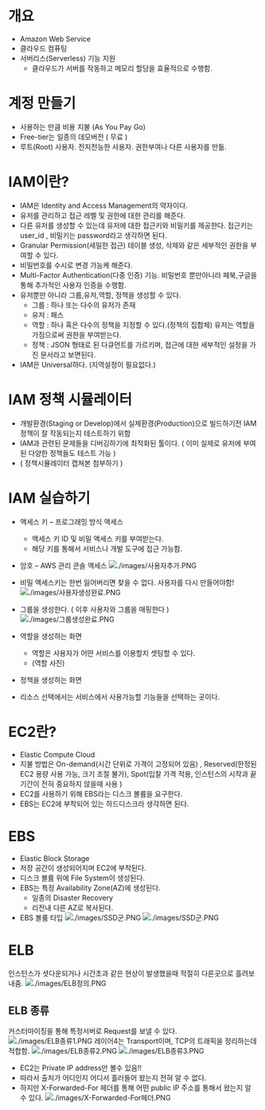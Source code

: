 # 개요
- Amazon Web Service
- 클라우드 컴퓨팅
- 서버리스(Serverless) 기능 지원
    - 클라우드가 서버를 작동하고 메모리 할당을 효율적으로 수행함.

# 계정 만들기
- 사용하는 만큼 비용 지불 (As You Pay Go)
- Free-tier는 일종의 데모버전 ( 무료 )
- 루트(Root) 사용자. 전지전능한 사용자. 권한부여나 다른 사용자를 만듦.

# IAM이란?
- IAM은 Identity and Access Management의 약자이다.
- 유저를 관리하고 접근 레벨 및 권한에 대한 관리를 해준다.
- 다른 유저를 생성할 수 있는데 유저에 대한 접근키와 비밀키를 제공한다. 접근키는 user_id , 비밀키는 password라고 생각하면 된다.
- Granular Permission(세밀한 접근) 테이블 생성, 삭제와 같은 세부적인 권한을 부여할 수 있다.
- 비밀번호를 수시로 변경 가능케 해준다.
- Multi-Factor Authentication(다중 인증) 기능. 비밀번호 뿐만아니라 페북,구글을 통해 추가적인 사용자 인증을 수행함.
- 유저뿐만 아니라 그룹,유저,역할, 정책을 생성할 수 있다.
    - 그룹 : 하나 또는 다수의 유저가 존재
    - 유저 : 패스
    - 역할 : 하나 혹은 다수의 정책을 지정할 수 있다.(정책의 집합체) 유저는 역할을 가짐으로써 권한을 부여받는다.
    - 정책 : JSON 형태로 된 다큐먼트를 가르키며, 접근에 대한 세부적인 설정을 가진 문서라고 보면된다.
- IAM은 Universal하다. (지역설정이 필요없다.)

# IAM 정책 시뮬레이터
- 개발환경(Staging or Develop)에서 실제환경(Production)으로 빌드하기전 IAM 정책이 잘 작동되는지 테스트하기 위함
- IAM과 관련된 문제들을 디버깅하기에 최적화된 툴이다. ( 이미 실제로 유저에 부여된 다양한 정책들도 테스트 가능 )
- ( 정책시뮬레이터 캡쳐본 첨부하기 )

# IAM 실습하기
- 액세스 키 – 프로그래밍 방식 액세스
    - 액세스 키 ID 및 비밀 액세스 키를 부여받는다.
    - 해당 키를 통해서 서비스나 개발 도구에 접근 가능함.
- 암호 – AWS 관리 콘솔 액세스
  ![./images/사용자추가.PNG](./images/사용자추가.PNG)

- 비밀 액세스키는 한번 잃어버리면 찾을 수 없다. 사용자를 다시 만들어야함!
  ![./images/사용자생성완료.PNG](./images/사용자생성완료.PNG)

- 그룹을 생성한다. ( 이후 사용자와 그룹을 매핑한다 )
  ![./images/그룹생성완료.PNG](./images/그룹생성완료.PNG)

- 역할을 생성하는 화면
    - 역할은 사용자가 어떤 서비스를 이용할지 셋팅할 수 있다.
    - (역할 사진)

- 정책을 생성하는 화면
- 리소스 선택에서는 서비스에서 사용가능할 기능들을 선택하는 곳이다.

# EC2란?
- Elastic Compute Cloud
- 지불 방법은 On-demand(시간 단위로 가격이 고정되어 있음) , Reserved(한정된 EC2 용량 사용 가능, 크기 조절 불가), Spot(입찰 가격 적용, 인스턴스의 시작과 끝기간이 전혀 중요하지 않을때 사용 )
- EC2를 사용하기 위해 EBS라는 디스크 볼륨을 요구한다.
- EBS는 EC2에 부착되어 있는 하드디스크라 생각하면 된다.

# EBS
- Elastic Block Storage
- 저장 공간이 생성되어지며 EC2에 부착된다.
- 디스크 볼륨 위에 File System이 생성된다.
- EBS는 특정 Availability Zone(AZ)에 생성된다.
    - 일종의 Disaster Recovery
    - 리전내 다른 AZ로 복사된다.
- EBS 볼륨 타입
![./images/SSD군.PNG](./images/SSD군.PNG)
![./images/SSD군.PNG](./images/HDD군.PNG)

# ELB
인스턴스가 셧다운되거나 시간초과 같은 현상이 발생했을때 적절히 다른곳으로 흘려보내줌.
![./images/ELB정의.PNG](./images/ELB정의.PNG)
## ELB 종류
커스터마이징을 통해 특정서버로 Request를 보낼 수 있다.
![./images/ELB종류1.PNG](./images/ELB종류1.PNG)
레이어4는 Transport이며, TCP의 트래픽을 정리하는데 적합함.
![./images/ELB종류2.PNG](./images/ELB종류2.PNG)
![./images/ELB종류3.PNG](./images/ELB종류3.PNG)
- EC2는 Private IP address만 볼수 있음!!
- 따라서 출처가 어디인지 어디서 흘러들어 왔는지 전혀 알 수 없다.
- 하지만 X-Forwarded-For 헤더를 통해 어떤 public IP 주소를 통해서 왔는지 알 수 있다.
![./images/X-Forwarded-For헤더.PNG](./images/X-Forwarded-For헤더.PNG)

